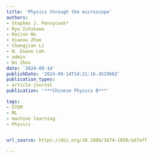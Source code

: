 ```yaml
---
title: 'Physics through the microscope'
authors:
- Stephen J. Pennycook*
- Ryo Ishikawa
- Haijun Wu
- Xiaoxu Zhao
- Changjian Li
- N. Duane Loh
- admin
- Wu Zhou
date: '2024-09-14'
publishDate: '2024-09-14T14:21:16.452960Z'
publication_types:
- article-journal
publication: '***Chinese Physics B***'

tags:
- STEM
- ML
- machine learning
- Physics


url_source: https://doi.org/10.1088/1674-1056/ad7aff

---
```

